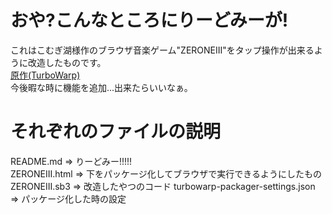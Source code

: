 # おや?こんなところにりーどみーが!
これはこむぎ湖様作のブラウザ音楽ゲーム"ZERONEIII"をタップ操作が出来るように改造したものです。  
[原作(TurboWarp)](https://turbowarp.org/388537072)  
今後暇な時に機能を追加...出来たらいいなぁ。
# それぞれのファイルの説明
README.md => りーどみー!!!!!  
ZERONEIII.html => 下をパッケージ化してブラウザで実行できるようにしたもの
ZERONEIII.sb3 => 改造したやつのコード
turbowarp-packager-settings.json => パッケージ化した時の設定
